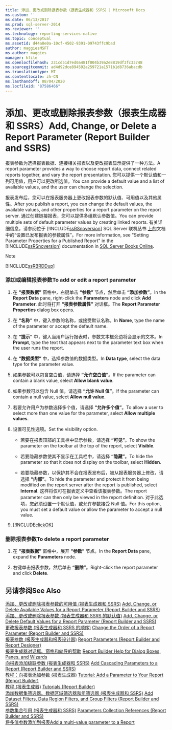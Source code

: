 ```yaml
---
title: 添加、更改或删除报表参数（报表生成器和 SSRS）| Microsoft Docs
ms.custom: ''
ms.date: 06/13/2017
ms.prod: sql-server-2014
ms.reviewer: ''
ms.technology: reporting-services-native
ms.topic: conceptual
ms.assetid: d44a8e0a-10cf-4502-9391-09743ffc9bad
author: maggiesMSFT
ms.author: maggies
manager: kfile
ms.openlocfilehash: 231cd51d7ed0a481f004b39a2e8819df3fc33748
ms.sourcegitcommit: ad4d92dce894592a259721a1571b1d8736abacdb
ms.translationtype: MT
ms.contentlocale: zh-CN
ms.lasthandoff: 08/04/2020
ms.locfileid: "87586466"
---
```

# <a name="add-change-or-delete-a-report-parameter-report-builder-and-ssrs"></a><span data-ttu-id="f6148-102">添加、更改或删除报表参数（报表生成器和 SSRS）</span><span class="sxs-lookup"><span data-stu-id="f6148-102">Add, Change, or Delete a Report Parameter (Report Builder and SSRS)</span></span>
  <span data-ttu-id="f6148-103">报表参数为选择报表数据、连接相关报表以及更改报表显示提供了一种方法。</span><span class="sxs-lookup"><span data-stu-id="f6148-103">A report parameter provides a way to choose report data, connect related reports together, and vary the report presentation.</span></span> <span data-ttu-id="f6148-104">您可以提供一个默认值和一列可用值，用户可以更改所选值。</span><span class="sxs-lookup"><span data-stu-id="f6148-104">You can provide a default value and a list of available values, and the user can change the selection.</span></span>  
  
 <span data-ttu-id="f6148-105">报表发布后，您可以在报表服务器上更改报表参数的默认值、可用值以及其他属性。</span><span class="sxs-lookup"><span data-stu-id="f6148-105">After you publish a report, you can change the default values, the available values, and other properties for a report parameter on the report server.</span></span> <span data-ttu-id="f6148-106">通过创建链接报表，您可以提供多组默认参数值。</span><span class="sxs-lookup"><span data-stu-id="f6148-106">You can provide multiple sets of default parameter values by creating linked reports.</span></span> <span data-ttu-id="f6148-107">有关详细信息，请参阅位于 [!INCLUDE[ssRSnoversion](../../includes/ssrsnoversion-md.md)] SQL Server 联机丛书 [上的](https://go.microsoft.com/fwlink/?linkid=120955)文档中的“设置已发布报表的参数属性”。</span><span class="sxs-lookup"><span data-stu-id="f6148-107">For more information, see "Setting Parameter Properties for a Published Report" in the [!INCLUDE[ssRSnoversion](../../includes/ssrsnoversion-md.md)] documentation in [SQL Server Books Online](https://go.microsoft.com/fwlink/?linkid=120955).</span></span>  
  
> [!NOTE]  
>  [!INCLUDE[ssRBRDDup](../../includes/ssrbrddup-md.md)]  
  
### <a name="to-add-or-edit-a-report-parameter"></a><span data-ttu-id="f6148-108">添加或编辑报表参数</span><span class="sxs-lookup"><span data-stu-id="f6148-108">To add or edit a report parameter</span></span>  
  
1.  <span data-ttu-id="f6148-109">在 **“报表数据”** 窗格中，右键单击 **“参数”** 节点，然后单击 **“添加参数”**。</span><span class="sxs-lookup"><span data-stu-id="f6148-109">In the **Report Data** pane, right-click the **Parameters** node and click **Add Parameter**.</span></span> <span data-ttu-id="f6148-110">此时将打开 **“报表参数属性”** 对话框。</span><span class="sxs-lookup"><span data-stu-id="f6148-110">The **Report Parameter Properties** dialog box opens.</span></span>  
  
2.  <span data-ttu-id="f6148-111">在 **“名称”** 中，键入参数的名称，或接受默认名称。</span><span class="sxs-lookup"><span data-stu-id="f6148-111">In **Name**, type the name of the parameter or accept the default name.</span></span>  
  
3.  <span data-ttu-id="f6148-112">在 **“提示”** 中，键入当用户运行报表时，参数文本框旁边将会显示的文本。</span><span class="sxs-lookup"><span data-stu-id="f6148-112">In **Prompt**, type the text that appears next to the parameter text box when the user runs the report.</span></span>  
  
4.  <span data-ttu-id="f6148-113">在 **“数据类型”** 中，选择参数值的数据类型。</span><span class="sxs-lookup"><span data-stu-id="f6148-113">In **Data type**, select the data type for the parameter value.</span></span>  
  
5.  <span data-ttu-id="f6148-114">如果参数可以包含空白值，请选择 **“允许空白值”**。</span><span class="sxs-lookup"><span data-stu-id="f6148-114">If the parameter can contain a blank value, select **Allow blank value**.</span></span>  
  
6.  <span data-ttu-id="f6148-115">如果参数可以包含 Null 值，请选择 **“允许 Null 值”**。</span><span class="sxs-lookup"><span data-stu-id="f6148-115">If the parameter can contain a null value, select **Allow null value**.</span></span>  
  
7.  <span data-ttu-id="f6148-116">若要允许用户为参数选择多个值，请选择 **“允许多个值”**。</span><span class="sxs-lookup"><span data-stu-id="f6148-116">To allow a user to select more than one value for the parameter, select **Allow multiple values**.</span></span>  
  
8.  <span data-ttu-id="f6148-117">设置可见性选项。</span><span class="sxs-lookup"><span data-stu-id="f6148-117">Set the visibility option.</span></span>  
  
    -   <span data-ttu-id="f6148-118">若要在报表顶部的工具栏中显示参数，请选择 **“可见”**。</span><span class="sxs-lookup"><span data-stu-id="f6148-118">To show the parameter on the toolbar at the top of the report, select **Visible**.</span></span>  
  
    -   <span data-ttu-id="f6148-119">若要隐藏参数使其不显示在工具栏中，请选择 **“隐藏”**。</span><span class="sxs-lookup"><span data-stu-id="f6148-119">To hide the parameter so that it does not display on the toolbar, select **Hidden**.</span></span>  
  
    -   <span data-ttu-id="f6148-120">若要隐藏参数，以保护其不会在报表发布后，被从报表服务器上修改，请选择 **“内部”**。</span><span class="sxs-lookup"><span data-stu-id="f6148-120">To hide the parameter and protect it from being modified on the report server after the report is published, select **Internal**.</span></span> <span data-ttu-id="f6148-121">这样将仅可在报表定义中查看该报表参数。</span><span class="sxs-lookup"><span data-stu-id="f6148-121">The report parameter can then only be viewed in the report definition.</span></span> <span data-ttu-id="f6148-122">对于此选项，您必须设置一个默认值，或允许参数接受 Null 值。</span><span class="sxs-lookup"><span data-stu-id="f6148-122">For this option, you must set a default value or allow the parameter to accept a null value.</span></span>  
  
9. [!INCLUDE[clickOK](../../includes/clickok-md.md)]  
  
### <a name="to-delete-a-report-parameter"></a><span data-ttu-id="f6148-123">删除报表参数</span><span class="sxs-lookup"><span data-stu-id="f6148-123">To delete a report parameter</span></span>  
  
1.  <span data-ttu-id="f6148-124">在 **“报表数据”** 窗格中，展开 **“参数”** 节点。</span><span class="sxs-lookup"><span data-stu-id="f6148-124">In the **Report Data** pane, expand the **Parameters** node.</span></span>  
  
2.  <span data-ttu-id="f6148-125">右键单击报表参数，然后单击 **“删除”**。</span><span class="sxs-lookup"><span data-stu-id="f6148-125">Right-click the report parameter and click **Delete**.</span></span>  
  
## <a name="see-also"></a><span data-ttu-id="f6148-126">另请参阅</span><span class="sxs-lookup"><span data-stu-id="f6148-126">See Also</span></span>  
 <span data-ttu-id="f6148-127">[添加、更改或删除报表参数的可用值 &#40;报表生成器和 SSRS&#41;](add-change-or-delete-available-values-for-a-report-parameter.md) </span><span class="sxs-lookup"><span data-stu-id="f6148-127">[Add, Change, or Delete Available Values for a Report Parameter &#40;Report Builder and SSRS&#41;](add-change-or-delete-available-values-for-a-report-parameter.md) </span></span>  
 <span data-ttu-id="f6148-128">[添加、更改或删除报表参数 &#40;报表生成器和 SSRS 的默认值&#41;](add-change-or-delete-default-values-for-a-report-parameter.md) </span><span class="sxs-lookup"><span data-stu-id="f6148-128">[Add, Change, or Delete Default Values for a Report Parameter &#40;Report Builder and SSRS&#41;](add-change-or-delete-default-values-for-a-report-parameter.md) </span></span>  
 <span data-ttu-id="f6148-129">[更改报表参数 &#40;报表生成器和 SSRS 的顺序&#41;](change-the-order-of-a-report-parameter-report-builder-and-ssrs.md) </span><span class="sxs-lookup"><span data-stu-id="f6148-129">[Change the Order of a Report Parameter &#40;Report Builder and SSRS&#41;](change-the-order-of-a-report-parameter-report-builder-and-ssrs.md) </span></span>  
 <span data-ttu-id="f6148-130">[报表参数 &#40;报表生成器和报表设计器&#41;](report-parameters-report-builder-and-report-designer.md) </span><span class="sxs-lookup"><span data-stu-id="f6148-130">[Report Parameters &#40;Report Builder and Report Designer&#41;](report-parameters-report-builder-and-report-designer.md) </span></span>  
 <span data-ttu-id="f6148-131">[报表生成器对话框、窗格和向导的帮助](../report-builder-help-for-dialog-boxes-panes-and-wizards.md) </span><span class="sxs-lookup"><span data-stu-id="f6148-131">[Report Builder Help for Dialog Boxes, Panes, and Wizards](../report-builder-help-for-dialog-boxes-panes-and-wizards.md) </span></span>  
 <span data-ttu-id="f6148-132">[向报表添加级联参数 &#40;报表生成器和 SSRS&#41;](add-cascading-parameters-to-a-report-report-builder-and-ssrs.md) </span><span class="sxs-lookup"><span data-stu-id="f6148-132">[Add Cascading Parameters to a Report &#40;Report Builder and SSRS&#41;](add-cascading-parameters-to-a-report-report-builder-and-ssrs.md) </span></span>  
 <span data-ttu-id="f6148-133">[教程：向报表添加参数 &#40;报表生成器&#41;](../tutorial-add-a-parameter-to-your-report-report-builder.md) </span><span class="sxs-lookup"><span data-stu-id="f6148-133">[Tutorial: Add a Parameter to Your Report &#40;Report Builder&#41;](../tutorial-add-a-parameter-to-your-report-report-builder.md) </span></span>  
 <span data-ttu-id="f6148-134">[教程 &#40;报表生成器&#41;](../report-builder-tutorials.md) </span><span class="sxs-lookup"><span data-stu-id="f6148-134">[Tutorials &#40;Report Builder&#41;](../report-builder-tutorials.md) </span></span>  
 <span data-ttu-id="f6148-135">[添加数据集筛选器、数据区域筛选器和组筛选器 &#40;报表生成器和 SSRS&#41;](add-dataset-filters-data-region-filters-and-group-filters.md) </span><span class="sxs-lookup"><span data-stu-id="f6148-135">[Add Dataset Filters, Data Region Filters, and Group Filters &#40;Report Builder and SSRS&#41;](add-dataset-filters-data-region-filters-and-group-filters.md) </span></span>  
 <span data-ttu-id="f6148-136">[参数集合引用 &#40;报表生成器和 SSRS&#41;](built-in-collections-parameters-collection-references-report-builder.md) </span><span class="sxs-lookup"><span data-stu-id="f6148-136">[Parameters Collection References &#40;Report Builder and SSRS&#41;](built-in-collections-parameters-collection-references-report-builder.md) </span></span>  
 [<span data-ttu-id="f6148-137">将多值参数添加到报表</span><span class="sxs-lookup"><span data-stu-id="f6148-137">Add a multi-value parameter to a Report</span></span>](add-a-multi-value-parameter-to-a-report.md)  
  
  
